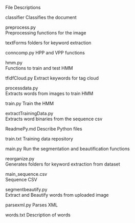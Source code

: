 File Descriptions


classifier
	Classifies the document


preprocess.py    
	Preprocessing functions for the image    


textForms
	folders for keyword extraction


conncomp.py
	HPP and VPP functions         


hmm.py          
	Functions to train and test HMM     


tfidfCloud.py
	Extract keywords for tag cloud
 

processdata.py  
	Extracts words from images to train HMM


train.py
	Train the HMM


extractTrainingData.py   
	Extracts word binaries from the sequence csv


ReadmePy.md 
	Describe Python files        


train.txt
	Training data repository


main.py
	Run the segmentation and beautification functions    


reorganize.py  
	Generates folders for keyword extraction from dataset                

main_sequence.csv  
	Sequence CSV


segmentbeautify.py   
	Extract and Beautify words from uploaded image
       

parsexml.py
	Parses XML

words.txt
	Description of words
